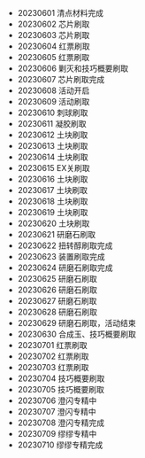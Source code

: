 - 20230601 清点材料完成
- 20230602 芯片刷取
- 20230603 芯片刷取
- 20230604 红票刷取
- 20230605 红票刷取
- 20230606 剿灭和技巧概要刷取
- 20230607 芯片刷取完成
- 20230608 活动开启
- 20230609 活动刷取
- 20230610 刺球刷取
- 20230611 凝胶刷取
- 20230612 土块刷取
- 20230613 土块刷取
- 20230614 土块刷取
- 20230615 EX关刷取
- 20230616 土块刷取
- 20230617 土块刷取
- 20230618 土块刷取
- 20230619 土块刷取
- 20230620 土块刷取
- 20230621 研磨石刷取
- 20230622 扭转醇刷取完成
- 20230623 装置刷取完成
- 20230624 研磨石刷取完成
- 20230625 研磨石刷取
- 20230626 研磨石刷取
- 20230627 研磨石刷取
- 20230628 研磨石刷取
- 20230629 研磨石刷取，活动结束
- 20230630 合成玉、技巧概要刷取
- 20230701 红票刷取
- 20230702 红票刷取
- 20230703 红票刷取
- 20230704 技巧概要刷取
- 20230705 技巧概要刷取
- 20230706 澄闪专精中
- 20230707 澄闪专精中
- 20230708 澄闪专精完成
- 20230709 缪缪专精中
- 20230710 缪缪专精完成
